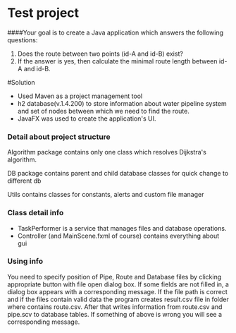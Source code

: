 # Test project

####Your goal is to create a Java application which answers the following questions: 
1) Does the route between two points (id-A and id-B) exist?
2) If the answer is yes, then calculate the minimal route length between id-A and id-B.


#Solution

- Used Maven as a project management tool
 - h2 database(v.1.4.200) to store information about water pipeline system and set of nodes
between which we need to find the route.
 - JavaFX was used to create the application's UI.  


### Detail about project structure
Algorithm package contains only one class which resolves Dijkstra's algorithm.

DB package contains parent and child database classes for quick change to different db

Utils contains classes for constants, alerts and custom file manager

### Class detail info

 - TaskPerformer is a service that manages files and database operations.  
 - Controller (and MainScene.fxml of course) contains everything about gui 
 
 ### Using info
 You need to specify position of Pipe, Route and Database files by clicking 
 appropriate button with file open dialog box. If some fields
 are not filled in, a dialog box appears with a corresponding message.
 If the file path is correct and if the files contain valid data the program 
 creates result.csv file in folder where contains route.csv. After that writes information from
 route.csv and pipe.scv to database tables. If something of above is wrong you will see
 a corresponding message.
 